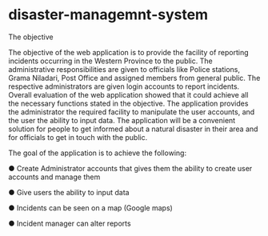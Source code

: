 # disaster-managemnt-system

The objective 


The objective of the web application is to provide the facility of reporting incidents occurring in the Western Province to the public.
The administrative responsibilities are given to officials like Police stations, Grama Niladari, 
Post Office and assigned members from general public.
The respective administrators are given login accounts to report incidents. 
Overall evaluation of the web application showed that it could achieve all the necessary functions stated in the objective. 
The application provides the administrator the required facility to manipulate the user accounts, and the user the ability to input data. 
The application will be a convenient solution for people to get informed about a natural disaster in their area and for officials to get in touch with the public. 

 
The goal of the application is to achieve the following: 



● Create Administrator accounts that gives them the ability to create user accounts and manage them 

● Give users the ability to input data

● Incidents can be seen on a map (Google maps) 

● Incident manager can alter reports 
 
 
